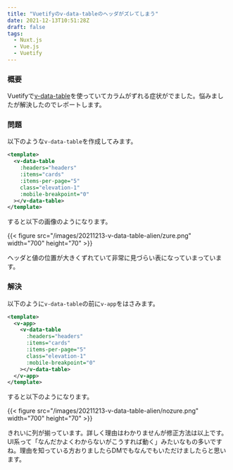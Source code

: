 ```yaml
---
title: "Vuetifyのv-data-tableのヘッダがズレてしまう"
date: 2021-12-13T10:51:28Z
draft: false
tags:
  - Nuxt.js
  - Vue.js
  - Vuetify
---
```


### 概要

Vuetifyで[v-data-table](https://vuetifyjs.com/ja/components/data-tables/)を使っていてカラムがずれる症状がでました。悩みましたが解決したのでレポートします。

### 問題

以下のような`v-data-table`を作成してみます。

```xml
<template>
  <v-data-table
    :headers="headers"
    :items="cards"
    :items-per-page="5"
    class="elevation-1"
    :mobile-breakpoint="0"
  ></v-data-table>
</template>
```

すると以下の画像のようになります。

{{< figure src="/images/20211213-v-data-table-alien/zure.png" width="700" height="70" >}}

ヘッダと値の位置が大きくずれていて非常に見づらい表になっていまっています。

### 解決

以下のように`v-data-table`の前に`v-app`をはさみます。

```xml
<template>
  <v-app>
    <v-data-table
      :headers="headers"
      :items="cards"
      :items-per-page="5"
      class="elevation-1"
      :mobile-breakpoint="0"
    ></v-data-table>
  </v-app>
</template>
```

すると以下のようになります。

{{< figure src="/images/20211213-v-data-table-alien/nozure.png" width="700" height="70" >}}

きれいに列が揃っています。詳しく理由はわかりませんが修正方法は以上です。UI系って「なんだかよくわからないがこうすれば動く」みたいなもの多いですね。理由を知っている方おりましたらDMでもなんでもいただけましたらと思います。
